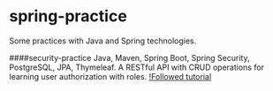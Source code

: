 # spring-practice
Some practices with Java and Spring technologies.

####security-practice
Java, Maven, Spring Boot, Spring Security, PostgreSQL, JPA, Thymeleaf.
A RESTful API with CRUD operations for learning user authorization with roles.
[!Followed tutorial](https://www.codejava.net/frameworks/spring-boot/spring-boot-security-role-based-authorization-tutorial)
